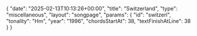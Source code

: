 {
    "date": "2025-02-13T10:13:26+00:00",
    "title": "Switzerland",
    "type": "miscellaneous",
    "layout": "songpage",
    "params": {
        "id": "switzerl",
        "tonality": "Hm",
        "year": "1996",
        "chordsStartAt": 38,
        "textFinishAtLine": 38
    }
}